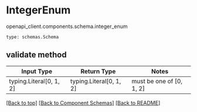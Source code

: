 # IntegerEnum
openapi_client.components.schema.integer_enum
```
type: schemas.Schema
```

## validate method
Input Type | Return Type | Notes
------------ | ------------- | -------------
typing.Literal[0, 1, 2] | typing.Literal[0, 1, 2] | must be one of [0, 1, 2]

[[Back to top]](#top) [[Back to Component Schemas]](../../../README.md#Component-Schemas) [[Back to README]](../../../README.md)
